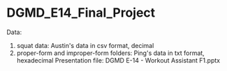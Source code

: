 # DGMD_E14_Final_Project

Data:
1. squat data: Austin's data in csv format, decimal
2. proper-form and improper-form folders: Ping's data in txt format, hexadecimal
Presentation file:
DGMD E-14 - Workout Assistant F1.pptx
